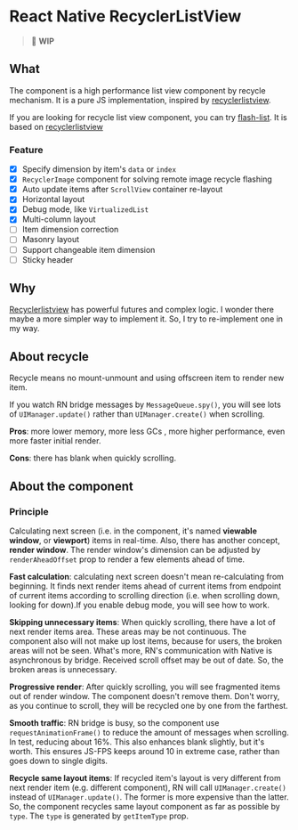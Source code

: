 # React Native RecyclerListView

> 🚧 **WIP**

## What

The component is a high performance list view component by recycle mechanism. It is a pure JS implementation, inspired by [recyclerlistview](https://github.com/Flipkart/recyclerlistview).

If you are looking for recycle list view component, you can try [flash-list](https://github.com/Shopify/flash-list). It is based on [recyclerlistview](https://github.com/Flipkart/recyclerlistview)

### Feature

- [x] Specify dimension by item's `data` or `index`
- [x] `RecyclerImage` component for solving remote image recycle flashing
- [x] Auto update items after `ScrollView` container re-layout
- [x] Horizontal layout
- [x] Debug mode, like `VirtualizedList`
- [x] Multi-column layout
- [ ] Item dimension correction
- [ ] Masonry layout
- [ ] Support changeable item dimension
- [ ] Sticky header

## Why

[Recyclerlistview](https://github.com/Flipkart/recyclerlistview) has powerful futures and complex logic. I wonder there maybe a more simpler way to implement it. So, I try to re-implement one in my way.

## About recycle

Recycle means no mount-unmount and using offscreen item to render new item.

If you watch RN bridge messages by `MessageQueue.spy()`, you will see lots of `UIManager.update()` rather than `UIManager.create()` when scrolling.

**Pros**: more lower memory, more less GCs , more higher performance, even more faster initial render.

**Cons**: there has blank when quickly scrolling.

## About the component

### Principle

Calculating next screen (i.e. in the component, it's named **viewable window**, or **viewport**) items in real-time. Also, there has another concept, **render window**. The render window's dimension can be adjusted by `renderAheadOffset` prop to render a few elements ahead of time.

**Fast calculation**: calculating next screen doesn't mean re-calculating from beginning. It finds next render items ahead of current items from endpoint of current items according to scrolling direction (i.e. when scrolling down, looking for down).If you enable debug mode, you will see how to work.

**Skipping unnecessary items**: When quickly scrolling, there have a lot of next render items area. These areas may be not continuous. The component also will not make up lost items, because for users, the broken areas will not be seen. What's more, RN's communication with Native is asynchronous by bridge. Received scroll offset may be out of date. So, the broken areas is unnecessary.

**Progressive render**: After quickly scrolling, you will see fragmented items out of render window. The component doesn't remove them. Don't worry, as you continue to scroll, they will be recycled one by one from the farthest.

**Smooth traffic**: RN bridge is busy, so the component use `requestAnimationFrame()` to reduce the amount of messages when scrolling. In test, reducing about 16%. This also enhances blank slightly, but it's worth. This ensures JS-FPS keeps around 10 in extreme case, rather than goes down to single digits.

**Recycle same layout items**: If recycled item's layout is very different from next render item (e.g. different component), RN will call `UIManager.create()` instead of `UIManager.update()`. The former is more expensive than the latter. So, the component recycles same layout component as far as possible by `type`. The `type` is generated by `getItemType` prop.
